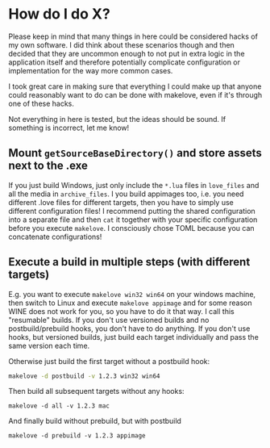 # How do I do X?
Please keep in mind that many things in here could be considered hacks of my own software. I did think about these scenarios though and then decided that they are uncommon enough to not put in extra logic in the application itself and therefore potentially complicate configuration or implementation for the way more common cases.

I took great care in making sure that everything I could make up that anyone could reasonably want to do can be done with makelove, even if it's through one of these hacks.

Not everything in here is tested, but the ideas should be sound. If something is incorrect, let me know!

## Mount `getSourceBaseDirectory()` and store assets next to the .exe
If you just build Windows, just only include the `*.lua` files in `love_files` and all the media in `archive_files`.
I you build appimages too, i.e. you need different .love files for different targets, then you have to simply use different configuration files!
I recommend putting the shared configuration into a separate file and then `cat` it together with your specific configuration before you execute `makelove`. I consciously chose TOML because you can concatenate configurations!

## Execute a build in multiple steps (with different targets)
E.g. you want to execute `makelove win32 win64` on your windows machine, then switch to Linux and execute `makelove appimage` and for some reason WINE does not work for you, so you have to do it that way.
I call this "resumable" builds.
If you don't use versioned builds and no postbuild/prebuild hooks, you don't have to do anything.
If you don't use hooks, but versioned builds, just build each target individually and pass the same version each time.

Otherwise just build the first target without a postbuild hook:

```bash
makelove -d postbuild -v 1.2.3 win32 win64
```

Then build all subsequent targets without any hooks:
```
makelove -d all -v 1.2.3 mac
```

And finally build without prebuild, but with postbuild
```
makelove -d prebuild -v 1.2.3 appimage
```